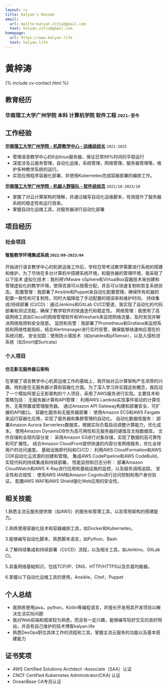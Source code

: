 ```yaml
---
layout: cv
title: Kalyan's Resume
email:
  url: mailto:kalyan.zitiu@gmail.com
  text: kalyan.zitiu@gmail.com
homepage:
  url: https://www.kalyan.life
  text: kalyan.life
---
```


# 黄梓涛

<!--
include contact information from the front matter
Supported arguments:
    - homepage: url, text
    - phone
    - email
-->

{% include cv-contact.html %}

## 教育经历

### 华南理工大学广州学院 本科 计算机学院 软件工程 `2021-至今`

## 工作经验

[**华南理工大学广州学院 - 机房教学中心 - 运维组组长**](https://wy.gcu.edu.cn/2023/0523/c768a150266/page.htm) `2021-2025`

+ 管理语音教学中心的6台linux服务器，保证日常99%时间的平稳运行
+ 深度涉及云服务管理，自动化运维，系统管理，网络管理，服务器管理等。维护多种教学系统的运行。
+ 实现应用程序容器化部署，并使用Kubernetes完成容器部署的编排工作。



[**华南理工大学广州学院 - 机器人野狼队 - 软件组组员**](https://gcubot.cn) `2022/10-2023/10`

+ 掌握了对云计算架构的理解，并通过编写自动化运维脚本，有效提升了服务器系统的稳定性和运行效率。
+ 掌握自动化运维工具，对服务器进行自动化部署



## 项目经历
### 社会项目
#### **智能教学环境集成系统**  `2022/09-2023/04`
开始进行语言教学中心的机房运维工作后，学校日常考试教学需要进行系统的搭建和维护，为了尽快在多台计算机中搭建系统环境，和服务器的管理环境，我采取了以下技术
虚拟化技术：我利用VMware vSphere和VirtualBox容器技术来创建和管理虚拟化的教学环境，使得资源可以按需分配，并且可以快速复制和恢复系统状态。
配置管理：我部署了Ansible和Puppet来自动化配置管理，确保所有机器的配置一致性和可复制性，同时大幅降低了手动配置的错误率和维护时间。
持续集成/持续部署 (CI/CD)：通过Jenkins和GitLab CI/CD管道，我实现了自动化的代码部署和测试流程，确保了教学软件的快速迭代和稳定性。
网络管理：我使用了高级网络工具如Cisco的网络管理软件和Wireshark来监控网络流量，及时发现并解决网络瓶颈和安全隐患。
监控和告警：我部署了Prometheus和Grafana来监控系统和网络性能指标，结合Alertmanager进行实时告警，确保能够快速响应潜在的系统问题。
安全加固：使用防火墙技术（如iptables和pfSense），以及入侵检测系统（如Snort或Suricata）

### 个人项目
#### **仿无影无服务器云架构** 
在掌握了语言教学中心机房运维工作的基础上，我开始对云计算架构产生浓厚的兴趣，特别是在无服务器计算和容器化方面。为了深入学习并实践这些概念，我启动了一个模拟阿里云无影架构的个人项目，采用了AWS服务进行实现。主要技术和策略包括：
无服务器计算和API管理：
利用AWS Lambda实现事件驱动的计算任务，无需预置或管理服务器。
通过Amazon API Gateway构建和部署安全、可扩展的API接口。
容器化服务和无服务器部署：
使用Amazon ECS和AWS Fargate来运行容器化应用，实现了服务器和集群管理的自动化。
自动化数据库服务：
部署Amazon Aurora Serverless数据库，根据实际负载自动调整计算能力，优化成本。
使用Amazon DynamoDB作为高可用性和无服务器的键值及文档数据库。
文件存储和全球内容分发：
采用Amazon S3进行对象存储，实现了数据的高可靠性和可扩展性。
结合Amazon CloudFront提供快速的内容分发网络服务，优化全球用户的访问速度。
基础设施即代码和CI/CD：
利用AWS CloudFormation和AWS CDK自动化云资源的创建和管理。
集成AWS CodePipeline和AWS CodeBuild，实现代码的持续集成和持续部署。
性能监控和日志分析：
部署Amazon CloudWatch和AWS X-Ray进行应用和基础设施的监控，以及服务调用追踪。
安全性和合规性：
使用AWS IAM和Amazon Cognito进行访问控制和用户身份验证。
配置AWS WAF和AWS Shield强化Web应用的安全性。

## 相关技能
1.熟悉主流云服务提供商（如AWS）的服务和管理工具，以及常用架构的搭建能力。

2.熟练使用容器化技术和容器编排工具，如Docker和Kubernetes。

3.能够编写自动化脚本，熟悉脚本语言，如Python、Bash

4.了解持续集成和持续部署（CI/CD）流程，以及相关工具，如Jenkins、GitLab CI。

5.具备网络基础知识，包括TCP/IP、DNS、HTTP/HTTPS以及负载均衡器。

6.掌握以下自动化运维工具的使用，Ansible，Chef，Puppet

## 个人总结
+ 我熟练使用java，python，Kotlin等编程语言，并擅长开发用其开发项目以解决生活实际问题
+ 我对Web前端和框架较为熟悉，而且有一定兴趣，能够编写较好交互的良好网站，并且有自己维护的技术博客kalyan.life
+ 熟悉DevOps职位具体工作的流程和工具，掌握主流云服务的功能以及基本搭建能力

## 证书奖项
- AWS Certified Solutions Architect -Associate（SAA）认证
- CNCF Certified Kubernetes Administrator(CKA) 认证
- OceanBase CA专员认证
